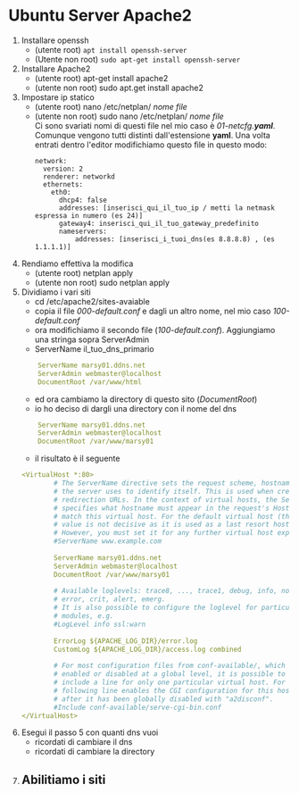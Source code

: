 # Ubuntu Server Apache2
1. Installare openssh
    - (utente root)     ```apt install openssh-server```
    - (Utente non root) ```sudo apt-get install openssh-server```
2. Installare Apache2
    - (utente root)     apt-get install apache2
    - (utente non root) sudo apt.get install apache2
3. Impostare ip statico
    - (utente root)     nano /etc/netplan/ *nome file*
    - (utente non root) sudo nano /etc/netplan/ *nome file*<br/>
        Ci sono svariati nomi di questi file nel mio caso è *01-netcfg.__yaml__*.
        Comunque vengono tutti distinti dall'estensione **yaml**.
        Una volta entrati dentro l'editor modifichiamo questo file in questo modo:
        ```
        network:
          version: 2
          renderer: networkd
          ethernets:
            eth0:
              dhcp4: false
              addresses: [inserisci_qui_il_tuo_ip / metti la netmask espressa in numero (es 24)]
              gateway4: inserisci_qui_il_tuo_gateway_predefinito
              nameservers:
                  addresses: [inserisci_i_tuoi_dns(es 8.8.8.8) , (es 1.1.1.1)]
        ```
4. Rendiamo effettiva la modifica 
    - (utente root)     netplan apply
    - (utente non root) sudo netplan apply
5. Dividiamo i vari siti
    - cd /etc/apache2/sites-avaiable
    - copia il file *000-default.conf* e dagli un altro nome, nel mio caso *100-default.conf*
    - ora modifichiamo il secondo file (*100-default.conf*). Aggiungiamo una stringa sopra ServerAdmin
    - ServerName il_tuo_dns_primario<br/>
    ```yaml
        ServerName marsy01.ddns.net
        ServerAdmin webmaster@localhost
        DocumentRoot /var/www/html
    ```
    - ed ora cambiamo la directory di questo sito (*DocumentRoot*)
    - io ho deciso di dargli una directory con il nome del dns
    ```yaml
        ServerName marsy01.ddns.net
        ServerAdmin webmaster@localhost
        DocumentRoot /var/www/marsy01
    ```
    - il risultato è il seguente
    ```yaml
    <VirtualHost *:80>
            # The ServerName directive sets the request scheme, hostname and port that
            # the server uses to identify itself. This is used when creating
            # redirection URLs. In the context of virtual hosts, the ServerName
            # specifies what hostname must appear in the request's Host: header to
            # match this virtual host. For the default virtual host (this file) this
            # value is not decisive as it is used as a last resort host regardless.
            # However, you must set it for any further virtual host explicitly.
            #ServerName www.example.com
            
            ServerName marsy01.ddns.net
            ServerAdmin webmaster@localhost
            DocumentRoot /var/www/marsy01
            
            # Available loglevels: trace8, ..., trace1, debug, info, notice, warn,
            # error, crit, alert, emerg.
            # It is also possible to configure the loglevel for particular
            # modules, e.g.
            #LogLevel info ssl:warn
            
            ErrorLog ${APACHE_LOG_DIR}/error.log
            CustomLog ${APACHE_LOG_DIR}/access.log combined
            
            # For most configuration files from conf-available/, which are
            # enabled or disabled at a global level, it is possible to
            # include a line for only one particular virtual host. For example the
            # following line enables the CGI configuration for this host only
            # after it has been globally disabled with "a2disconf".
            #Include conf-available/serve-cgi-bin.conf
    </VirtualHost>
    ```
6. Esegui il passo 5 con quanti dns vuoi
    - ricordati di cambiare il dns
    - ricordati di cambiare la directory
7. Abilitiamo i siti
    - 
    
